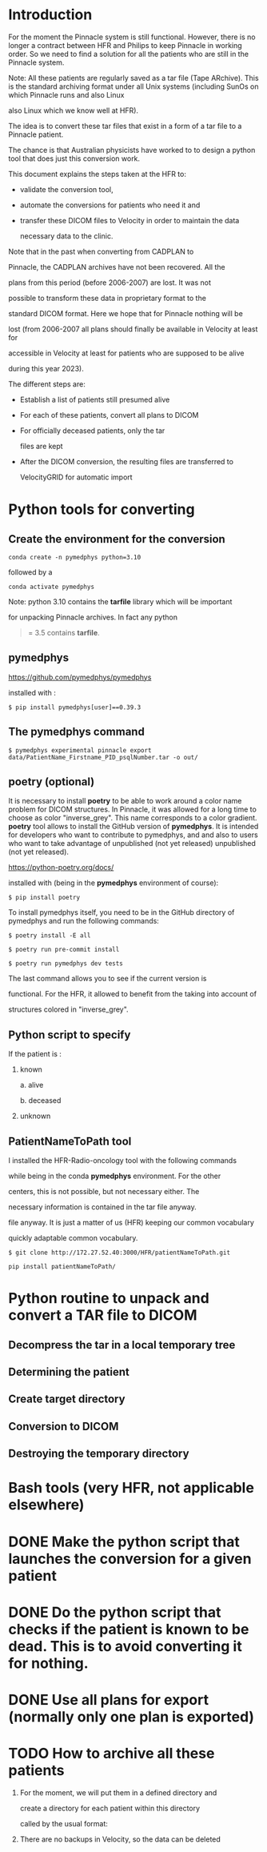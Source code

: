 # Introduction


For the moment the Pinnacle system is still functional. However,
there is no longer a contract between HFR and Philips to keep
Pinnacle in working order. So we need to find a solution
for all the patients who are still in the Pinnacle system.


Note: All these patients are regularly saved as a
tar file (Tape ARchive). This is the standard archiving format under
all Unix systems (including SunOs on which Pinnacle runs and also Linux

also Linux which we know well at HFR).


The idea is to convert these tar files that exist in a form
of a tar file to a Pinnacle patient.


The chance is that Australian physicists have worked to
to design a python tool that does just this conversion work.


This document explains the steps taken at the HFR to:


- validate the conversion tool,

- automate the conversions for patients who need it and

- transfer these DICOM files to Velocity in order to maintain the data

    necessary data to the clinic.


Note that in the past when converting from CADPLAN to

Pinnacle, the CADPLAN archives have not been recovered. All the

plans from this period (before 2006-2007) are lost. It was not

possible to transform these data in proprietary format to the

standard DICOM format. Here we hope that for Pinnacle nothing will be

lost (from 2006-2007 all plans should finally be available in Velocity at least for

accessible in Velocity at least for patients who are supposed to be alive

during this year 2023).


The different steps are:


- Establish a list of patients still presumed alive

- For each of these patients, convert all plans to DICOM

- For officially deceased patients, only the tar

    files are kept

- After the DICOM conversion, the resulting files are transferred to

    VelocityGRID for automatic import



# Python tools for converting



## Create the environment for the conversion


    conda create -n pymedphys python=3.10


followed by a 


    conda activate pymedphys


Note: python 3.10 contains the **tarfile** library which will be important

for unpacking Pinnacle archives. In fact any python

>= 3.5 contains **tarfile**.



## pymedphys


<https://github.com/pymedphys/pymedphys>


installed with :


    $ pip install pymedphys[user]==0.39.3



## The pymedphys command


    $ pymedphys experimental pinnacle export data/PatientName_Firstname_PID_psqlNumber.tar -o out/



## poetry (optional)


It is necessary to install **poetry** to be able to work around a
color name problem for DICOM structures. In Pinnacle, it was allowed
for a long time to choose as color "inverse_grey". This name
corresponds to a color gradient. **poetry** tool allows to install the
GitHub version of **pymedphys**.  It is intended for developers who
want to contribute to pymedphys, and and also to users who want to
take advantage of unpublished (not yet released) unpublished (not yet
released).


<https://python-poetry.org/docs/>


installed with (being in the **pymedphys** environment of course):


    $ pip install poetry


To install pymedphys itself, you need to be in the GitHub directory of
pymedphys and run the following commands:


    $ poetry install -E all

    $ poetry run pre-commit install

    $ poetry run pymedphys dev tests


The last command allows you to see if the current version is

functional. For the HFR, it allowed to benefit from the taking into account of

structures colored in "inverse_grey".



## Python script to specify


If the patient is : 


1. known

    

    a. alive

    

    b. deceased


2. unknown



## PatientNameToPath tool


I installed the HFR-Radio-oncology tool with the following commands

while being in the conda **pymedphys** environment. For the other

centers, this is not possible, but not necessary either. The

necessary information is contained in the tar file anyway.

file anyway. It is just a matter of us (HFR) keeping our common vocabulary

quickly adaptable common vocabulary.


    $ git clone http://172.27.52.40:3000/HFR/patientNameToPath.git

    pip install patientNameToPath/



# Python routine to unpack and convert a TAR file to DICOM



## Decompress the tar in a local temporary tree



## Determining the patient



## Create target directory



## Conversion to DICOM



## Destroying the temporary directory



# Bash tools (very HFR, not applicable elsewhere)



# DONE Make the python script that launches the conversion for a given patient



# DONE Do the python script that checks if the patient is known to be dead. This is to avoid converting it for nothing.



# DONE Use all plans for export (normally only one plan is exported)



# TODO How to archive all these patients


1.  For the moment, we will put them in a defined directory and

    create a directory for each patient within this directory

    called by the usual format:


2.  There are no backups in Velocity, so the data can be deleted




